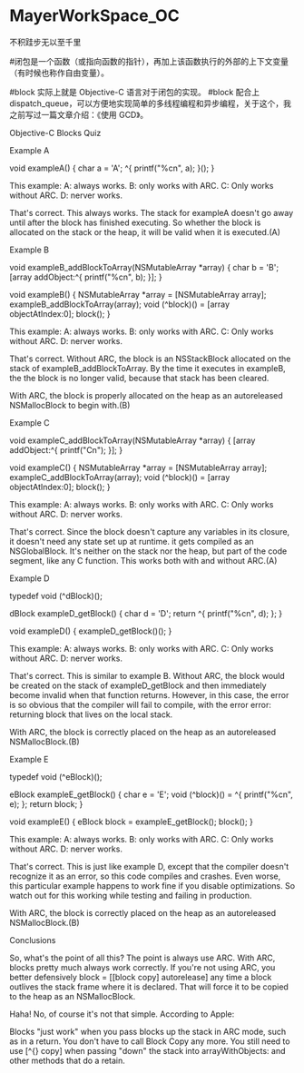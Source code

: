 # MayerWorkSpace_OC
不积跬步无以至千里

#闭包是一个函数（或指向函数的指针），再加上该函数执行的外部的上下文变量（有时候也称作自由变量）。

#block 实际上就是 Objective-C 语言对于闭包的实现。
#block 配合上 dispatch_queue，可以方便地实现简单的多线程编程和异步编程，关于这个，我之前写过一篇文章介绍：《使用 GCD》。

Objective-C Blocks Quiz

Example A

void exampleA() {
char a = 'A';
^{
printf("%cn", a);
}();
}

This example:
A: always works. 
B: only works with ARC.
C: Only works without ARC.
D: nerver works.

That's correct. This always works. The stack for exampleA doesn't go away until after the block has finished executing. So whether the block is allocated on the stack or the heap, it will be valid when it is executed.(A)


Example B

void exampleB_addBlockToArray(NSMutableArray *array) {
char b = 'B';
[array addObject:^{
printf("%cn", b);
}];
}

void exampleB() {
NSMutableArray *array = [NSMutableArray array];
exampleB_addBlockToArray(array);
void (^block)() = [array objectAtIndex:0];
block();
}

This example:
A: always works. 
B: only works with ARC.
C: Only works without ARC.
D: nerver works.

That's correct. Without ARC, the block is an NSStackBlock allocated on the stack of exampleB_addBlockToArray. By the time it executes in exampleB, the the block is no longer valid, because that stack has been cleared.

With ARC, the block is properly allocated on the heap as an autoreleased NSMallocBlock to begin with.(B)

Example C

void exampleC_addBlockToArray(NSMutableArray *array) {
[array addObject:^{
printf("Cn");
}];
}

void exampleC() {
NSMutableArray *array = [NSMutableArray array];
exampleC_addBlockToArray(array);
void (^block)() = [array objectAtIndex:0];
block();
}

This example:
A: always works. 
B: only works with ARC.
C: Only works without ARC.
D: nerver works.

That's correct. Since the block doesn't capture any variables in its closure, it doesn't need any state set up at runtime. it gets compiled as an NSGlobalBlock. It's neither on the stack nor the heap, but part of the code segment, like any C function. This works both with and without ARC.(A)

Example D

typedef void (^dBlock)();

dBlock exampleD_getBlock() {
char d = 'D';
return ^{
printf("%cn", d);
};
}

void exampleD() {
exampleD_getBlock()();
}

This example:
A: always works. 
B: only works with ARC.
C: Only works without ARC.
D: nerver works.

That's correct. This is similar to example B. Without ARC, the block would be created on the stack of exampleD_getBlock and then immediately become invalid when that function returns. However, in this case, the error is so obvious that the compiler will fail to compile, with the error error: returning block that lives on the local stack.

With ARC, the block is correctly placed on the heap as an autoreleased NSMallocBlock.(B)

Example E

typedef void (^eBlock)();

eBlock exampleE_getBlock() {
char e = 'E';
void (^block)() = ^{
printf("%cn", e);
};
return block;
}

void exampleE() {
eBlock block = exampleE_getBlock();
block();
}

This example:
A: always works. 
B: only works with ARC.
C: Only works without ARC.
D: nerver works.

That's correct. This is just like example D, except that the compiler doesn't recognize it as an error, so this code compiles and crashes. Even worse, this particular example happens to work fine if you disable optimizations. So watch out for this working while testing and failing in production.

With ARC, the block is correctly placed on the heap as an autoreleased NSMallocBlock.(B)


Conclusions

So, what's the point of all this? The point is always use ARC. With ARC, blocks pretty much always work correctly. If you're not using ARC, you better defensively block = [[block copy] autorelease] any time a block outlives the stack frame where it is declared. That will force it to be copied to the heap as an NSMallocBlock.

Haha! No, of course it's not that simple. According to Apple:

Blocks "just work" when you pass blocks up the stack in ARC mode, such as in a return. You don't have to call Block Copy any more. You still need to use [^{} copy] when passing "down" the stack into arrayWithObjects: and other methods that do a retain.
